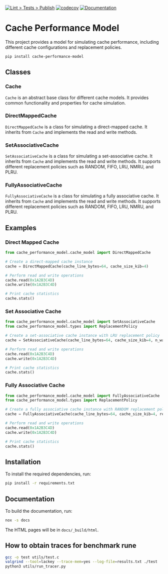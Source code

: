 [![Lint > Tests > Publish](https://github.com/aignacio/cache_performance_model/actions/workflows/run.yaml/badge.svg)](https://github.com/aignacio/cache_performance_model/actions/workflows/run.yaml) [![codecov](https://codecov.io/gh/aignacio/cache_performance_model/branch/master/graph/badge.svg?token=4THWKTDMYH)](https://codecov.io/gh/aignacio/cache_performance_model) [![Documentation](https://github.com/aignacio/cache_performance_model/actions/workflows/sphinx.yaml/badge.svg)](https://aignacio.com/cache_performance_model/)

# Cache Performance Model

This project provides a model for simulating cache performance, including different cache configurations and replacement policies.

```bash
pip install cache-performance-model
```

## Classes

### Cache

`Cache` is an abstract base class for different cache models. It provides common functionality and properties for cache simulation.

### DirectMappedCache

`DirectMappedCache` is a class for simulating a direct-mapped cache. It inherits from `Cache` and implements the read and write methods.

### SetAssociativeCache

`SetAssociativeCache` is a class for simulating a set-associative cache. It inherits from `Cache` and implements the read and write methods. It supports different replacement policies such as RANDOM, FIFO, LRU, NMRU, and PLRU.

### FullyAssociativeCache

`FullyAssociativeCache` is a class for simulating a fully associative cache. It inherits from `Cache` and implements the read and write methods. It supports different replacement policies such as RANDOM, FIFO, LRU, NMRU, and PLRU.

## Examples

### Direct Mapped Cache

```python
from cache_performance_model.cache_model import DirectMappedCache

# Create a direct-mapped cache instance
cache = DirectMappedCache(cache_line_bytes=64, cache_size_kib=4)

# Perform read and write operations
cache.read(0x1A2B3C4D)
cache.write(0x1A2B3C4D)

# Print cache statistics
cache.stats()
```

### Set Associative Cache

```python
from cache_performance_model.cache_model import SetAssociativeCache
from cache_performance_model.types import ReplacementPolicy

# Create a set-associative cache instance with LRU replacement policy
cache = SetAssociativeCache(cache_line_bytes=64, cache_size_kib=4, n_way=4, replacement_policy=ReplacementPolicy.LRU)

# Perform read and write operations
cache.read(0x1A2B3C4D)
cache.write(0x1A2B3C4D)

# Print cache statistics
cache.stats()
```

### Fully Associative Cache

```python
from cache_performance_model.cache_model import FullyAssociativeCache
from cache_performance_model.types import ReplacementPolicy

# Create a fully associative cache instance with RANDOM replacement policy
cache = FullyAssociativeCache(cache_line_bytes=64, cache_size_kib=4, replacement_policy=ReplacementPolicy.RANDOM)

# Perform read and write operations
cache.read(0x1A2B3C4D)
cache.write(0x1A2B3C4D)

# Print cache statistics
cache.stats()
```

## Installation

To install the required dependencies, run:

```bash
pip install -r requirements.txt
```

## Documentation

To build the documentation, run:

```bash
nox -s docs
```

The HTML pages will be in `docs/_build/html`.

## How to obtain traces for benchmark rune

```bash
gcc -o test utils/test.c
valgrind --tool=lackey --trace-mem=yes --log-file=results.txt ./test
python3 utils/run_tracer.py
```
